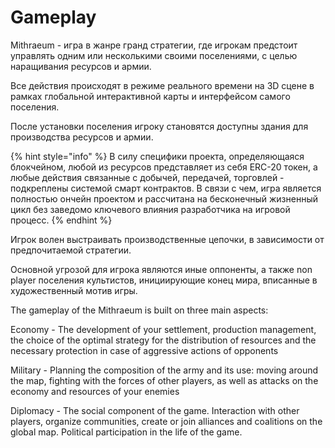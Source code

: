 # Gameplay

Mithraeum - игра в жанре гранд стратегии, где игрокам предстоит управлять одним или несколькими своими поселениями, с целью наращивания ресурсов и армии.

Все действия происходят в режиме реального времени на 3D сцене в рамках глобальной интерактивной карты и интерфейсом самого поселения.

После установки поселения игроку становятся доступны здания для производства ресурсов и армии.&#x20;

{% hint style="info" %}
В силу специфики проекта, определяющаяся блокчейном, любой из ресурсов представляет из себя ERC-20 токен, а любые действия связанные с добычей, передачей, торговлей - подкреплены системой смарт контрактов. В связи с чем, игра является полностью ончейн проектом и рассчитана на бесконечный жизненный цикл без заведомо ключевого влияния разработчика на игровой процесс.&#x20;
{% endhint %}

Игрок волен выстраивать производственные цепочки, в зависимости от предпочитаемой стратегии.&#x20;

Основной угрозой для игрока являются иные оппоненты, а также non player поселения культистов, инициирующие конец мира, вписанные в художественный мотив игры.



The gameplay of the Mithraeum is built on three main aspects:

Economy - The development of your settlement, production management, the choice of the optimal strategy for the distribution of resources and the necessary protection in case of aggressive actions of opponents

Military - Planning the composition of the army and its use: moving around the map, fighting with the forces of other players, as well as attacks on the economy and resources of your enemies

Diplomacy - The social component of the game. Interaction with other players, organize communities, create or join alliances and coalitions on the global map. Political participation in the life of the game.
